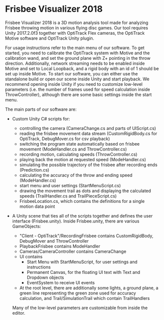 Frisbee Visualizer 2018
=======================

Frisbee Visualizer 2018 is a 3D motion analysis tool made for analyzing Frisbee throwing motion in various flying disc games.
Our tool requires Unity 2017.2.0f3 together with OptiTrack Flex cameras, the OptiTrack Motive software and OptiTrack Unity plugin.

For usage instructions refer to the main menu of our software. To get started, you need to calibrate the OptiTrack system with Motive and the calibration wand, and set the ground plane with Z+ pointing in the throw direction. Additionally, network streaming needs to be enabled inside Motive and set to Local Loopback, and a rigid body with an id of 1 should be set up inside Motive. To start our software, you can either use the standalone build or open our scene inside Unity and start playback. We recommend opening inside Unity if you need to customize low-level parameters (i.e. the number of frames used for speed calculation inside ThrowController), although there are some basic settings inside the start menu.

The main parts of our software are:
* Custom Unity C# scripts for:
  * controlling the camera (CameraChange.cs and parts of UIScript.cs)
  * reading the frisbee movement data stream (CustomRigidBody.cs for OptiTrack, DebugMover.cs for csv playback)
  * switching the program state automatically based on frisbee movement (ModeHandler.cs and ThrowController.cs)
  * recording motion, calculating speeds (ThrowController.cs)
  * playing back the motion at requested speed (ModeHandler.cs)
  * simulating the possible trajectory of the frisbee after recording ends (Prediction.cs)
  * calculating the accuracy of the throw and ending speed (ModeHandler.cs)
  * start menu and user settings (StartMenuScript.cs)
  * drawing the movement trail as dots and displaying the calculated speeds (TrailHandler.cs and TrailPieceScript.cs)
  * FrisbeeLocation.cs, which contains the definitions for a single motion data point
* A Unity scene that ties all of the scripts together and defines the user interface (Frisbee.unity). Inside Frisbee.unity, there are various GameObjects:
  * "Client - OptiTrack"/RecordingFrisbee contains CustomRigidBody, DebugMover and ThrowController
  * PlaybackFrisbee contains ModeHandler
  * Cameras/CameraController contains CameraChange
  * UI contains
    * Start Menu with StartMenuScript, for user settings and instructions
    * Permanent Canvas, for the floating UI text with Text and Dropdown objects
    * EventSystem to receive UI events
  * At the root level, there are additionally some lights, a ground plane, a green line representing the green zone used for accuracy calculation, and Trail/SimulationTrail which contain TrailHandlers
  
  Many of the low-level parameters are customizable from inside the editor. 